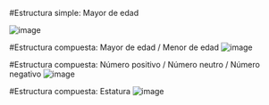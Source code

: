 #Estructura simple: Mayor de edad

![image](https://user-images.githubusercontent.com/99224635/164126710-1644f4bc-0c1f-4d12-a855-1fc053fe8cc4.png)


#Estructura compuesta: Mayor de edad / Menor de edad
![image](https://user-images.githubusercontent.com/99224635/164132528-0d579a85-8246-4284-99f4-b94f6ecd9282.png)


#Estructura compuesta: Número positivo / Número neutro / Número negativo
![image](https://user-images.githubusercontent.com/99224635/164130468-dc490e37-5510-4d93-aeda-e1c9b89a1f65.png)


#Estructura compuesta: Estatura
![image](https://user-images.githubusercontent.com/99224635/164132380-cafec2b9-6917-4ead-92a4-d60aa9356ac5.png)


#

